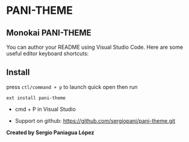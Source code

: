 # PANI-THEME

## Monokai PANI-THEME

You can author your README using Visual Studio Code. Here are some useful editor keyboard shortcuts:

## Install

press `ctl/command + p` to launch quick open then run

```
ext install pani-theme
```

- cmd + P in Visual Studio

- Support on github: https://github.com/sergiopani/pani-theme.git

**Created by Sergio Paniagua López**
